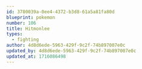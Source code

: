 ```yaml
---
id: 3780039a-0ee4-4372-b3d8-61a5a81fa80d
blueprint: pokemon
number: 106
title: Hitmonlee
types:
  - fighting
author: 4d8d6ede-5963-429f-9c2f-74b897007e0c
updated_by: 4d8d6ede-5963-429f-9c2f-74b897007e0c
updated_at: 1716086498
---
```

